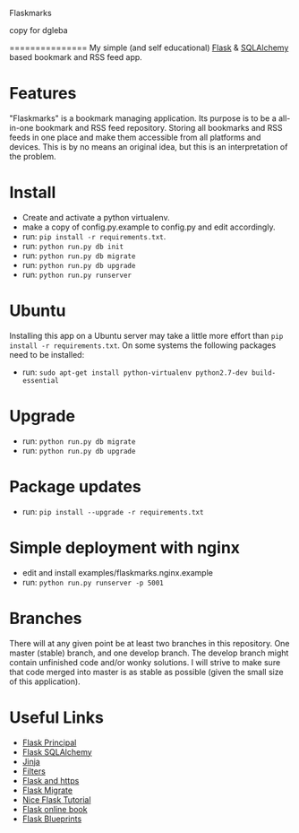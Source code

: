 Flaskmarks

copy for dgleba

===============
My simple (and self educational) [Flask](http://flask.pocoo.org/) & [SQLAlchemy](http://www.sqlalchemy.org/) based bookmark and RSS feed app.

Features
========
"Flaskmarks" is a bookmark managing application. Its purpose is to be a all-in-one bookmark and RSS feed repository. Storing all bookmarks and RSS feeds in one place and make them accessible from all platforms and devices. This is by no means an original idea, but this is an interpretation of the problem.

Install
=======
* Create and activate a python virtualenv.
* make a copy of config.py.example to config.py and edit accordingly.
* run: `pip install -r requirements.txt`.
* run: `python run.py db init`
* run: `python run.py db migrate`
* run: `python run.py db upgrade`
* run: `python run.py runserver`

Ubuntu
======
Installing this app on a Ubuntu server may take a little more effort than `pip install -r requirements.txt`. On some systems the following packages need to be installed:
* run: `sudo apt-get install python-virtualenv python2.7-dev build-essential`

Upgrade
=======
* run: `python run.py db migrate`
* run: `python run.py db upgrade`

Package updates
===============
* run: `pip install --upgrade -r requirements.txt`

Simple deployment with nginx
============================
* edit and install examples/flaskmarks.nginx.example
* run: `python run.py runserver -p 5001`

Branches
========
There will at any given point be at least two branches in this repository. One
master (stable) branch, and one develop branch. The develop branch might contain
unfinished code and/or wonky solutions. I will strive to make sure that code 
merged into master is as stable as possible (given the small size of this application).

Useful Links
============
* [Flask Principal](http://pythonhosted.org/Flask-Principal/)
* [Flask SQLAlchemy](http://pythonhosted.org/Flask-SQLAlchemy/)
* [Jinja](http://jinja.pocoo.org/)
* [Filters](http://jinja.pocoo.org/docs/templates/#builtin-filters)
* [Flask and https](http://flask.pocoo.org/mailinglist/archive/2011/11/17/change-request-s-http-referer-header/#fc7dc5b7a1682ccbb4947a8013987761)
* [Flask Migrate](http://flask-migrate.readthedocs.org/en/latest/)
* [Nice Flask Tutorial](http://blog.miguelgrinberg.com/post/the-flask-mega-tutorial-part-i-hello-world)
* [Flask online book](http://exploreflask.com/index.html)
* [Flask Blueprints](http://flask.pocoo.org/docs/blueprints/)
